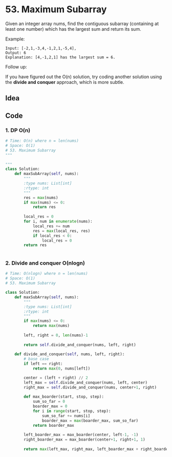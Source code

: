 # 53. Maximum Subarray

Given an integer array nums, find the contiguous subarray (containing at least one number) which has the largest sum and return its sum.

Example:

```
Input: [-2,1,-3,4,-1,2,1,-5,4],
Output: 6
Explanation: [4,-1,2,1] has the largest sum = 6.
```

Follow up:

If you have figured out the O(n) solution, try coding another solution using the **divide and conquer** approach, which is more subtle.

## Idea



## Code 

### 1. DP O(n)

```python 
# Time: O(n) where n = len(nums)
# Space: O(1)
# 53. Maximum Subarray
"""

"""
class Solution:
    def maxSubArray(self, nums):
        """
        :type nums: List[int]
        :rtype: int
        """
        res = max(nums)
        if max(nums) <= 0:
            return res 
        
        local_res = 0
        for i, num in enumerate(nums):
            local_res += num 
            res = max(local_res, res)
            if local_res < 0:
                local_res = 0
        return res 
        
```

### 2. Divide and conquer O(nlogn)

```python
# Time: O(nlogn) where n = len(nums)
# Space: O(1)
# 53. Maximum Subarray

class Solution:
    def maxSubArray(self, nums):
        """
        :type nums: List[int]
        :rtype: int
        """
        if max(nums) <= 0:
            return max(nums)
        
        left, right = 0, len(nums)-1
        
        return self.divide_and_conquer(nums, left, right)
    
    def divide_and_conquer(self, nums, left, right):
        # base case 
        if left == right:
            return max(0, nums[left])

        center = (left + right) // 2
        left_max = self.divide_and_conquer(nums, left, center)
        right_max = self.divide_and_conquer(nums, center+1, right)
        
        def max_boarder(start, stop, step):
            sum_so_far = 0
            boarder_max = 0
            for i in range(start, stop, step):
                sum_so_far += nums[i]
                boarder_max = max(boarder_max, sum_so_far)
            return boarder_max 
        
        left_boarder_max = max_boarder(center, left-1, -1)
        right_boarder_max = max_boarder(center+1, right+1, 1)
        
        return max(left_max, right_max, left_boarder_max + right_boarder_max)
        
``` 

